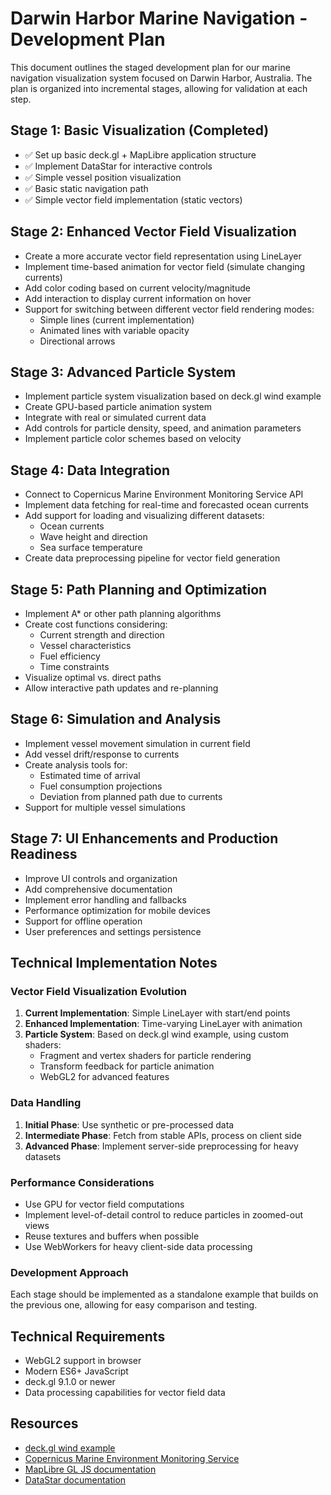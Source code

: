 # Darwin Harbor Marine Navigation - Development Plan

This document outlines the staged development plan for our marine navigation visualization system focused on Darwin Harbor, Australia. The plan is organized into incremental stages, allowing for validation at each step.

## Stage 1: Basic Visualization (Completed)
- ✅ Set up basic deck.gl + MapLibre application structure
- ✅ Implement DataStar for interactive controls
- ✅ Simple vessel position visualization
- ✅ Basic static navigation path
- ✅ Simple vector field implementation (static vectors)

## Stage 2: Enhanced Vector Field Visualization
- Create a more accurate vector field representation using LineLayer
- Implement time-based animation for vector field (simulate changing currents)
- Add color coding based on current velocity/magnitude
- Add interaction to display current information on hover
- Support for switching between different vector field rendering modes:
  - Simple lines (current implementation)
  - Animated lines with variable opacity
  - Directional arrows

## Stage 3: Advanced Particle System
- Implement particle system visualization based on deck.gl wind example
- Create GPU-based particle animation system
- Integrate with real or simulated current data
- Add controls for particle density, speed, and animation parameters
- Implement particle color schemes based on velocity

## Stage 4: Data Integration
- Connect to Copernicus Marine Environment Monitoring Service API
- Implement data fetching for real-time and forecasted ocean currents
- Add support for loading and visualizing different datasets:
  - Ocean currents
  - Wave height and direction
  - Sea surface temperature
- Create data preprocessing pipeline for vector field generation

## Stage 5: Path Planning and Optimization
- Implement A* or other path planning algorithms
- Create cost functions considering:
  - Current strength and direction
  - Vessel characteristics
  - Fuel efficiency
  - Time constraints
- Visualize optimal vs. direct paths
- Allow interactive path updates and re-planning

## Stage 6: Simulation and Analysis
- Implement vessel movement simulation in current field
- Add vessel drift/response to currents
- Create analysis tools for:
  - Estimated time of arrival
  - Fuel consumption projections
  - Deviation from planned path due to currents
- Support for multiple vessel simulations

## Stage 7: UI Enhancements and Production Readiness
- Improve UI controls and organization
- Add comprehensive documentation
- Implement error handling and fallbacks
- Performance optimization for mobile devices
- Support for offline operation
- User preferences and settings persistence

## Technical Implementation Notes

### Vector Field Visualization Evolution
1. **Current Implementation**: Simple LineLayer with start/end points
2. **Enhanced Implementation**: Time-varying LineLayer with animation
3. **Particle System**: Based on deck.gl wind example, using custom shaders:
   - Fragment and vertex shaders for particle rendering
   - Transform feedback for particle animation
   - WebGL2 for advanced features

### Data Handling
1. **Initial Phase**: Use synthetic or pre-processed data
2. **Intermediate Phase**: Fetch from stable APIs, process on client side
3. **Advanced Phase**: Implement server-side preprocessing for heavy datasets

### Performance Considerations
- Use GPU for vector field computations
- Implement level-of-detail control to reduce particles in zoomed-out views
- Reuse textures and buffers when possible
- Use WebWorkers for heavy client-side data processing

### Development Approach
Each stage should be implemented as a standalone example that builds on the previous one, allowing for easy comparison and testing.

## Technical Requirements
- WebGL2 support in browser
- Modern ES6+ JavaScript
- deck.gl 9.1.0 or newer
- Data processing capabilities for vector field data

## Resources
- [deck.gl wind example](https://github.com/visgl/deck.gl/tree/master/examples/website/wind)
- [Copernicus Marine Environment Monitoring Service](https://marine.copernicus.eu/)
- [MapLibre GL JS documentation](https://maplibre.org/maplibre-gl-js-docs/)
- [DataStar documentation](https://starfederation.github.io/datastar/)